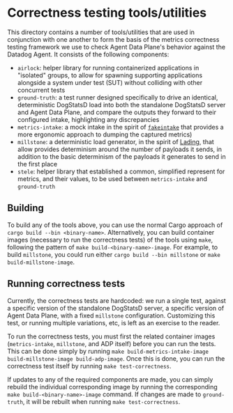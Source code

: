 # Correctness testing tools/utilities

This directory contains a number of tools/utilities that are used in conjunction with one another to form the basis of
the metrics correctness testing framework we use to check Agent Data Plane's behavior against the Datadog Agent. It
consists of the following components:

- `airlock`: helper library for running containerized applications in "isolated" groups, to allow for spawning
  supporting applications alongside a system under test (SUT) without colliding with other concurrent tests
- `ground-truth`: a test runner designed specifically to drive an identical, deterministic DogStatsD load into
  both the standalone DogStatsD server and Agent Data Plane, and compare the outputs they forward to their configured
  intake, highlighting any discrepancies
- `metrics-intake`: a mock intake in the spirit of [`fakeintake`][fakeintake_gh] that provides a more ergonomic
  approach to dumping the captured metrics)
- `millstone`: a deterministic load generator, in the spirit of [Lading][lading_gh], that allow provides determinism
  around the number of payloads it sends, in addition to the basic determinism of the payloads it generates to send in
  the first place
- `stele`: helper library that established a common, simplified represent for metrics, and their values, to be used
  between `metrics-intake` and `ground-truth`

## Building

To build any of the tools above, you can use the normal Cargo approach of `cargo build --bin <binary-name>`.
Alternatively, you can build container images (necessary to run the correctness tests) of the tools using `make`,
following the pattern of `make build-<binary-name>-image`. For example, to build `millstone`, you could run either
`cargo build --bin millstone` or `make build-millstone-image`.

## Running correctness tests

Currently, the correctness tests are hardcoded: we run a single test, against a specific version of the standalone
DogStatsD server, a specific version of Agent Data Plane, with a fixed `millstone` configuration. Customizing this test,
or running multiple variations, etc, is left as an exercise to the reader.

To run the correctness tests, you must first the related container images (`metrics-intake`, `millstone`, and ADP
itself) before you can run the tests. This can be done simply by running `make build-metrics-intake-image
build-millstone-image build-adp-image`. Once this is done, you can run the correctness test itself by running `make
test-correctness`.

If updates to any of the required components are made, you can simply rebuild the individual corresponding image
by running the corresponding `make build-<binary-name>-image` command. If changes are made to `ground-truth`, it will be
rebuilt when running `make test-correctness`.

[fakeintake_gh]: https://github.com/DataDog/datadog-agent/tree/main/test/fakeintake
[lading_gh]: https://github.com/DataDog/lading